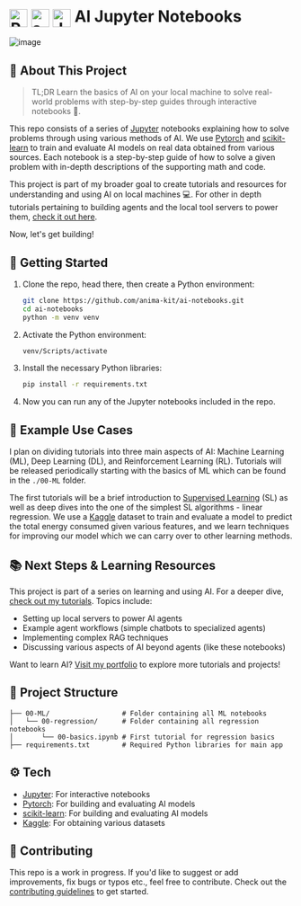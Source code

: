 # <img src="https://anima-kit.github.io/ai-notebooks/assets/pytorch.svg" alt="PyTorch" style="width: 32px; height: 32px; vertical-align: middle;"> <img src="https://anima-kit.github.io/ai-notebooks/assets/scikitlearn.svg" alt="scikit-learn" style="width: 32px; height: 32px; vertical-align: middle;"> <img src="https://anima-kit.github.io/ai-notebooks/assets/jupyter.svg" alt="Jupyter" style="width: 32px; height: 32px; vertical-align: middle;"> AI Jupyter Notebooks

![image](https://anima-kit.github.io/ai-notebooks/assets/ai-notebooks.png)

## 🔖 About This Project 

> TL;DR
Learn the basics of AI on your local machine to solve real-world problems with step-by-step guides through interactive notebooks 🤖.

This repo consists of a series of [Jupyter][jupyter] notebooks explaining how to solve problems through using various methods of AI. We use [Pytorch][pytorch] and [scikit-learn][scikit-learn] to train and evaluate AI models on real data obtained from various sources. Each notebook is a step-by-step guide of how to solve a given problem with in-depth descriptions of the supporting math and code.

This project is part of my broader goal to create tutorials and resources for understanding and using AI on local machines 💻. For other in depth tutorials pertaining to building agents and the local tool servers to power them, [check it out here][tutorials].

Now, let's get building!

## 🏁 Getting Started 

1.  Clone the repo, head there, then create a Python environment:

    ```bash
    git clone https://github.com/anima-kit/ai-notebooks.git
    cd ai-notebooks
    python -m venv venv
    ``` 

    <a id="gs-activate"></a>

1.  Activate the Python environment:

    ```bash
    venv/Scripts/activate
    ```

1. Install the necessary Python libraries:

    ```bash
    pip install -r requirements.txt
    ```

1.  Now you can run any of the Jupyter notebooks included in the repo.

## 📝 Example Use Cases 

I plan on dividing tutorials into three main aspects of AI: Machine Learning (ML), Deep Learning (DL), and Reinforcement Learning (RL). Tutorials will be released periodically starting with the basics of ML which can be found in the `./00-ML` folder.

The first tutorials will be a brief introduction to [Supervised Learning][supervised-learning] (SL) as well as deep dives into the one of the simplest SL algorithms - linear regression. We use a [Kaggle][kaggle] dataset to train and evaluate a model to predict the total energy consumed given various features, and we learn techniques for improving our model which we can carry over to other learning methods. 

## 📚 Next Steps & Learning Resources 

This project is part of a series on learning and using AI. For a deeper dive, [check out my tutorials][tutorials]. Topics include:

- Setting up local servers to power AI agents
- Example agent workflows (simple chatbots to specialized agents)
- Implementing complex RAG techniques
- Discussing various aspects of AI beyond agents (like these notebooks)

Want to learn AI? [Visit my portfolio][animakit] to explore more tutorials and projects!

## 🏯 Project Structure

```
├── 00-ML/                  # Folder containing all ML notebooks
│   └── 00-regression/      # Folder containing all regression notebooks
│       └── 00-basics.ipynb # First tutorial for regression basics
├── requirements.txt        # Required Python libraries for main app
```

## ⚙️ Tech 

- [Jupyter][jupyter]: For interactive notebooks
- [Pytorch][pytorch]: For building and evaluating AI models
- [scikit-learn][scikit-learn]: For building and evaluating AI models
- [Kaggle][kaggle]: For obtaining various datasets

## 🔗 Contributing 

This repo is a work in progress. If you'd like to suggest or add improvements, fix bugs or typos etc., feel free to contribute. Check out the [contributing guidelines][contributing] to get started.


[animakit]: http://anima-kit.github.io/
[contributing]: CONTRIBUTING.md
[jupyter]: https://jupyter.org/
[kaggle]: https://www.kaggle.com/
[pytorch]: https://pytorch.org/
[scikit-learn]: https://scikit-learn.org/stable/
[supervised-learning]: https://en.wikipedia.org/wiki/Supervised_learning
[tutorials]: https://anima-kit.github.io/tutorials/